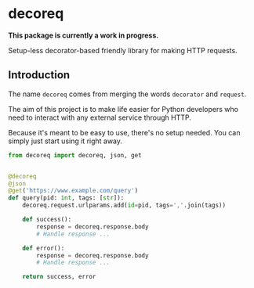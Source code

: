 # decoreq

**This package is currently a work in progress.**

Setup-less decorator-based friendly library for making HTTP requests.

## Introduction

The name `decoreq` comes from merging the words `decorator` and `request`.

The aim of this project is to make life easier for Python developers
who need to interact with any external service through HTTP.

Because it's meant to be easy to use, there's no setup needed. You can simply just start using it right away.

```python
from decoreq import decoreq, json, get


@decoreq
@json
@get('https://www.example.com/query')
def query(pid: int, tags: [str]):
    decoreq.request.urlparams.add(id=pid, tags=','.join(tags))

    def success():
        response = decoreq.response.body
        # Handle response ...

    def error():
        response = decoreq.response.body
        # Handle response ...

    return success, error
```